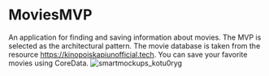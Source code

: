 # MoviesMVP
An application for finding and saving information about movies. The MVP is selected as the architectural pattern. The movie database is taken from the resource https://kinopoiskapiunofficial.tech. You can save your favorite movies using CoreData.
![smartmockups_kotu0ryg](https://user-images.githubusercontent.com/65159241/118630523-421d4c00-b7d7-11eb-9a83-d29bb33d9751.jpg)


